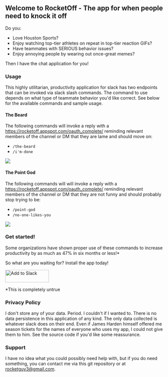 ## Welcome to RocketOff - The app for when people need to knock it off
Do you:
- Love Houston Sports?
- Enjoy watching top-tier athletes on repeat in top-tier reaction GIFs?
- Have teammates with SERIOUS behavior issues?
- Enjoy annoying people by wearing out once-great memes?

Then I have the chat application for you!

### Usage
This highly utilitarian, productivity application for slack has two endpoints that can be invoked via slack slash commands. The command to use depends on what type of teammate behavior you'd like correct. See below for the available commands and sample usage.

#### The Beard
The following commands will invoke a reply with a https://rocketoff.appspot.com/oauth_complete/ reminding relevant members of the channel or DM that they are lame and should move on:
- `/the-beard`
- `/i'm-done`

![](https://i.imgur.com/fksL6ee.gif)


#### The Point God
The following commands will will invoke a reply with a https://rocketoff.appspot.com/oauth_complete/ reminding relevant members of the channel or DM that they are not funny and should probably stop trying to be:
- `/point-god`
- `/no-one-likes-you`

![](https://i.imgur.com/EeLpHJr.gif)

### Get started!
Some organizations have shown proper use of these commands to increase productivity by as much as 47% in six months or less!*

So what are you waiting for? Install the app today!

<a href="https://slack.com/oauth/v2/authorize?client_id=292540839159.944358440549&scope=chat:write,commands"><img alt="Add to Slack" height="40" width="139" src="https://platform.slack-edge.com/img/add_to_slack.png" srcset="https://platform.slack-edge.com/img/add_to_slack.png 1x, https://platform.slack-edge.com/img/add_to_slack@2x.png 2x"></a>

\*This is completely untrue

### Privacy Policy
I don't store any of your data. Period. I couldn't if I wanted to. There is no data persistence in this application of any kind. The only data collected is whatever slack does on their end. Even if James Harden himself offered me season tickets for the names of everyone who uses my app, I could not give them to him. See the source code if you'd like some reassurance.

### Support
I have no idea what you could possibly need help with, but if you do need something, you can contact me via this git repository or at rocketguy3@gmail.com.

